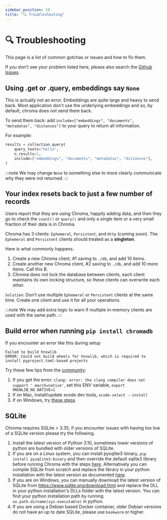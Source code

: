 ```yaml
---
sidebar_position: 10
title: "🔍 Troubleshooting"
---
```


# 🔍 Troubleshooting

This page is a list of common gotchas or issues and how to fix them.

If you don't see your problem listed here, please also search the [Github Issues](https://github.com/chroma-core/chroma/issues).

## Using .get or .query, embeddings say `None`

This is actually not an error. Embeddings are quite large and heavy to send back. Most application don't use the underlying embeddings and so, by default, chroma does not send them back.

To send them back: add `include=["embeddings", "documents", "metadatas", "distances"]` to your query to return all information.

For example:

```python
results = collection.query(
    query_texts="hello",
    n_results=1,
    include=["embeddings", "documents", "metadatas", "distances"],
)
```

:::note
We may change `None` to something else to more clearly communicate why they were not returned.
:::

## Your index resets back to just a few number of records

Users report that they are using Chroma, happily adding data, and then they go to check the `count()` or `query()` and only a single item or a very small fraction of their data is in Chroma.

Chroma has 3 clients: `Ephemeral`, `Persistent`, and `Http` (coming soon). The `Ephemeral` and `Persistent` clients should treated as a **singleton**.

Here is what commonly happens.

1. Create a new Chroma client, #1 saving to `./db`, and add 10 items.
2. Create another new Chroma client, #2 saving to `./db`, and add 10 more items. Call this B.
3. Chroma does not lock the database between clients, each client maintains its own locking structure, so these clients can overwrite each other.

`Solution`: Don't use multiple `Ephemeral` or `Persistent` clients at the same time. Create one client and use it for all your operations.

:::note
We may add extra logic to warn if multiple in-memory clients are used with the same path.
:::

## Build error when running `pip install chromadb`

If you encounter an error like this during setup

```
Failed to build hnswlib
ERROR: Could not build wheels for hnswlib, which is required to install pyproject.toml-based projects
```

Try these few tips from the [community](https://github.com/chroma-core/chroma/issues/221):

1. If you get the error: `clang: error: the clang compiler does not support '-march=native'`, set this ENV variable, `export HNSWLIB_NO_NATIVE=1`
2. If on Mac, install/update xcode dev tools, `xcode-select --install`
3. If on Windows, try [these steps](https://github.com/chroma-core/chroma/issues/250#issuecomment-1540934224)

## SQLite

Chroma requires SQLite > 3.35, if you encounter issues with having too low of a SQLite version please try the following.

1. Install the latest version of Python 3.10, sometimes lower versions of python are bundled with older versions of SQLite.
2. If you are on a Linux system, you can install pysqlite3-binary, `pip install pysqlite3-binary` and then override the default
   sqlite3 library before running Chroma with the steps [here](https://gist.github.com/defulmere/8b9695e415a44271061cc8e272f3c300).
   Alternatively you can compile SQLite from scratch and replace the library in your python installation with the latest version as documented [here](https://github.com/coleifer/pysqlite3#building-a-statically-linked-library).
3. If you are on Windows, you can manually download the latest version of SQLite from https://www.sqlite.org/download.html and
   replace the DLL in your python installation's DLLs folder with the latest version. You can find your python installation path by running `os.path.dirname(sys.executable)` in python.
4. If you are using a Debian based Docker container, older Debian versions do not have an up to date SQLite, please use `bookworm` or higher.
